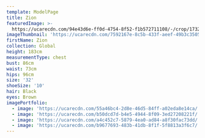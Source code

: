 ```yaml
---
template: ModelPage
title: Zion
featuredImage: >-
  https://ucarecdn.com/94e43d6e-ff0d-4754-8f52-f1b572711108/-/crop/1732x795/0,214/-/preview/
imageThumbnail: 'https://ucarecdn.com/7592167e-8c5b-433f-aeef-49b3c350595b/'
firstName: Zion
collection: Global
height: 183cm
measurementType: chest
bust: 86cm
waist: 73cm
hips: 96cm
size: '32'
shoeSize: '10'
hair: Black
eyes: Brown
imagePortfolio:
  - image: 'https://ucarecdn.com/55a46bc4-2d8e-46d5-84ff-a02eda8e14ca/'
  - image: 'https://ucarecdn.com/b50dcd7d-b4e5-4944-8f09-3ed27208221f/'
  - image: 'https://ucarecdn.com/a4c452c7-5879-4ea0-ad84-a8f30fac73dd/'
  - image: 'https://ucarecdn.com/b9677693-483b-41db-8f1f-5f8813a3f6c7/'
---
```


